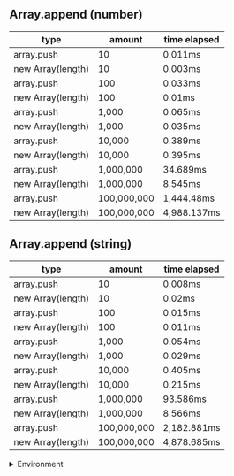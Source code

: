 ## Array.append (number)

|type|amount|time elapsed|
|-|-|-|
array.push|10|0.011ms
new Array(length)|10|0.003ms
array.push|100|0.033ms
new Array(length)|100|0.01ms
array.push|1,000|0.065ms
new Array(length)|1,000|0.035ms
array.push|10,000|0.389ms
new Array(length)|10,000|0.395ms
array.push|1,000,000|34.689ms
new Array(length)|1,000,000|8.545ms
array.push|100,000,000|1,444.48ms
new Array(length)|100,000,000|4,988.137ms
## Array.append (string)

|type|amount|time elapsed|
|-|-|-|
array.push|10|0.008ms
new Array(length)|10|0.02ms
array.push|100|0.015ms
new Array(length)|100|0.011ms
array.push|1,000|0.054ms
new Array(length)|1,000|0.029ms
array.push|10,000|0.405ms
new Array(length)|10,000|0.215ms
array.push|1,000,000|93.586ms
new Array(length)|1,000,000|8.566ms
array.push|100,000,000|2,182.881ms
new Array(length)|100,000,000|4,878.685ms


<details>
<summary>Environment</summary>

* __Machine:__ linux x64 | 2 vCPUs | 6.8GB Mem
* __Run:__ Sun Sep 24 2023 10:51:23 GMT+0000 (Coordinated Universal Time)
</details>

